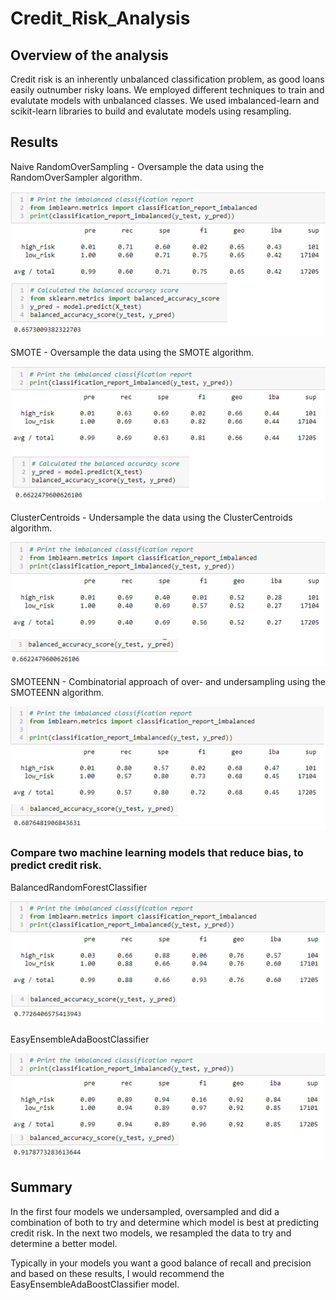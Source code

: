 # Credit_Risk_Analysis

## Overview of the analysis
Credit risk is an inherently unbalanced classification problem, as good loans easily outnumber risky loans. We employed different techniques to train and evalutate models with unbalanced classes. We used imbalanced-learn and scikit-learn libraries to build and evalutate models using resampling.

## Results
Naive RandomOverSampling
    - Oversample the data using the RandomOverSampler algorithm.

![Naive Random Oversampliing](https://github.com/pcar22/Credit_Risk_Analysis/blob/main/Resources/Naive%20Random%20Oversampling_comb.png)


SMOTE
    - Oversample the data using the SMOTE algorithm.

![SMOTE Oversampling](https://github.com/pcar22/Credit_Risk_Analysis/blob/main/Resources/SMOTE%20Oversampling_comb.png)

ClusterCentroids
    - Undersample the data using the ClusterCentroids algorithm.

![ClusterCentroids](https://github.com/pcar22/Credit_Risk_Analysis/blob/main/Resources/ClusterCentroids_comb.png)

SMOTEENN
    - Combinatorial approach of over- and undersampling using the SMOTEENN algorithm.

![SMOTEENN](https://github.com/pcar22/Credit_Risk_Analysis/blob/main/Resources/SMOTEENN_comb.png)

### Compare two machine learning models that reduce bias, to predict credit risk.
BalancedRandomForestClassifier
    
![BalancedRandomForestClassifier](https://github.com/pcar22/Credit_Risk_Analysis/blob/main/Resources/BalancedRandomForestClassifier_comb.png)

EasyEnsembleAdaBoostClassifier

![EasyEnsembleAdaBoostClassifier](https://github.com/pcar22/Credit_Risk_Analysis/blob/main/Resources/EasyEnsembleAdaBoostClassifier_comb.png)



## Summary
In the first four models we undersampled, oversampled and did a combination of both to try and determine which model is best at predicting credit risk. In the next two models, we resampled the data to try and determine a better model.

Typically in your models you want a good balance of recall and precision and based on these results, I would recommend the EasyEnsembleAdaBoostClassifier model.